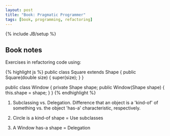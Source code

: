 ```yaml
---
layout: post
title: "Book: Pragmatic Programmer"
tags: [book, programming, refactoring]
---
```

{% include JB/setup %}

## Book notes

Exercises in refactoring code using:

{% highlight js %}
  public class Square extends Shape {
      public Square(double size) {
          super(size);
      }
  }
 
 
public class Window {
  private Shape shape;
  public Window(Shape shape) {
    this.shape = shape;
  }
}
{% endhighlight %}

1. Subclassing vs. Delegation. Difference that an object is a 'kind-of' of something vs. the object 'has-a' characteristic, respectively.

2. Circle is a kind-of shape = Use subclasses
   
3. A Window has-a shape = Delegation
